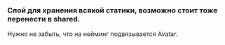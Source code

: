 ### Слой для хранения всякой статики, возможно стоит тоже перенести в shared.

Нужно не забыть, что на нейминг подвязывается Avatar.